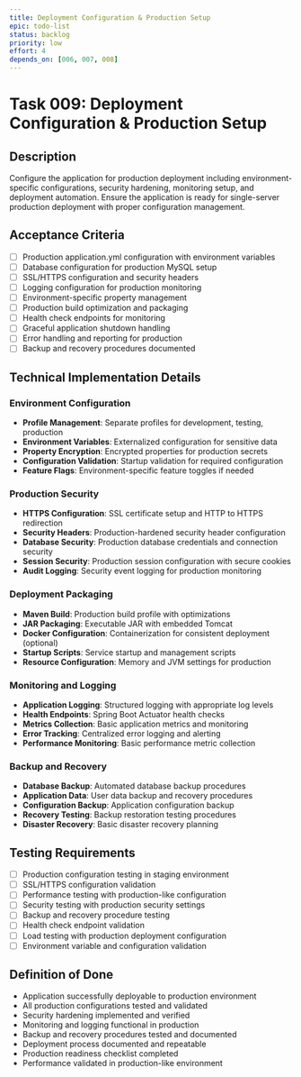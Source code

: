 ```yaml
---
title: Deployment Configuration & Production Setup
epic: todo-list
status: backlog
priority: low
effort: 4
depends_on: [006, 007, 008]
---
```


# Task 009: Deployment Configuration & Production Setup

## Description

Configure the application for production deployment including environment-specific configurations, security hardening, monitoring setup, and deployment automation. Ensure the application is ready for single-server production deployment with proper configuration management.

## Acceptance Criteria

- [ ] Production application.yml configuration with environment variables
- [ ] Database configuration for production MySQL setup
- [ ] SSL/HTTPS configuration and security headers
- [ ] Logging configuration for production monitoring
- [ ] Environment-specific property management
- [ ] Production build optimization and packaging
- [ ] Health check endpoints for monitoring
- [ ] Graceful application shutdown handling
- [ ] Error handling and reporting for production
- [ ] Backup and recovery procedures documented

## Technical Implementation Details

### Environment Configuration
- **Profile Management**: Separate profiles for development, testing, production
- **Environment Variables**: Externalized configuration for sensitive data
- **Property Encryption**: Encrypted properties for production secrets
- **Configuration Validation**: Startup validation for required configuration
- **Feature Flags**: Environment-specific feature toggles if needed

### Production Security
- **HTTPS Configuration**: SSL certificate setup and HTTP to HTTPS redirection
- **Security Headers**: Production-hardened security header configuration
- **Database Security**: Production database credentials and connection security
- **Session Security**: Production session configuration with secure cookies
- **Audit Logging**: Security event logging for production monitoring

### Deployment Packaging
- **Maven Build**: Production build profile with optimizations
- **JAR Packaging**: Executable JAR with embedded Tomcat
- **Docker Configuration**: Containerization for consistent deployment (optional)
- **Startup Scripts**: Service startup and management scripts
- **Resource Configuration**: Memory and JVM settings for production

### Monitoring and Logging
- **Application Logging**: Structured logging with appropriate log levels
- **Health Endpoints**: Spring Boot Actuator health checks
- **Metrics Collection**: Basic application metrics and monitoring
- **Error Tracking**: Centralized error logging and alerting
- **Performance Monitoring**: Basic performance metric collection

### Backup and Recovery
- **Database Backup**: Automated database backup procedures
- **Application Data**: User data backup and recovery procedures
- **Configuration Backup**: Application configuration backup
- **Recovery Testing**: Backup restoration testing procedures
- **Disaster Recovery**: Basic disaster recovery planning

## Testing Requirements

- [ ] Production configuration testing in staging environment
- [ ] SSL/HTTPS configuration validation
- [ ] Performance testing with production-like configuration
- [ ] Security testing with production security settings
- [ ] Backup and recovery procedure testing
- [ ] Health check endpoint validation
- [ ] Load testing with production deployment configuration
- [ ] Environment variable and configuration validation

## Definition of Done

- Application successfully deployable to production environment
- All production configurations tested and validated
- Security hardening implemented and verified
- Monitoring and logging functional in production
- Backup and recovery procedures tested and documented
- Deployment process documented and repeatable
- Production readiness checklist completed
- Performance validated in production-like environment